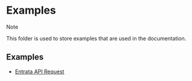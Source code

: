 # Examples

> [!NOTE]
> This folder is used to store examples that are used in the documentation.

## Examples

- [Entrata API Request](./ex_entrata_api_request.R)
